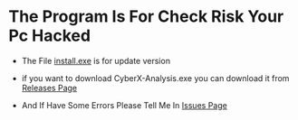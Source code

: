 <h1>The Program Is For Check Risk Your Pc Hacked</h1>

- The File [install.exe](https://github.com/rrpt66-M/CyberX-Analysis/blob/main/install.exe) is for update version

- if you want to download CyberX-Analysis.exe you can download it from [Releases Page](https://github.com/rrpt66-M/CyberX-Analysis/releases)

- And If Have Some Errors Please Tell Me In [Issues Page](https://github.com/rrpt66-M/CyberX-Analysis/issues)
